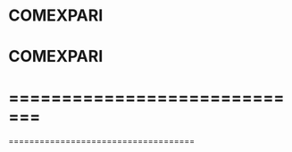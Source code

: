 COMEXPARI
=========

COMEXPARI
==========
=============================
================================
====================================
